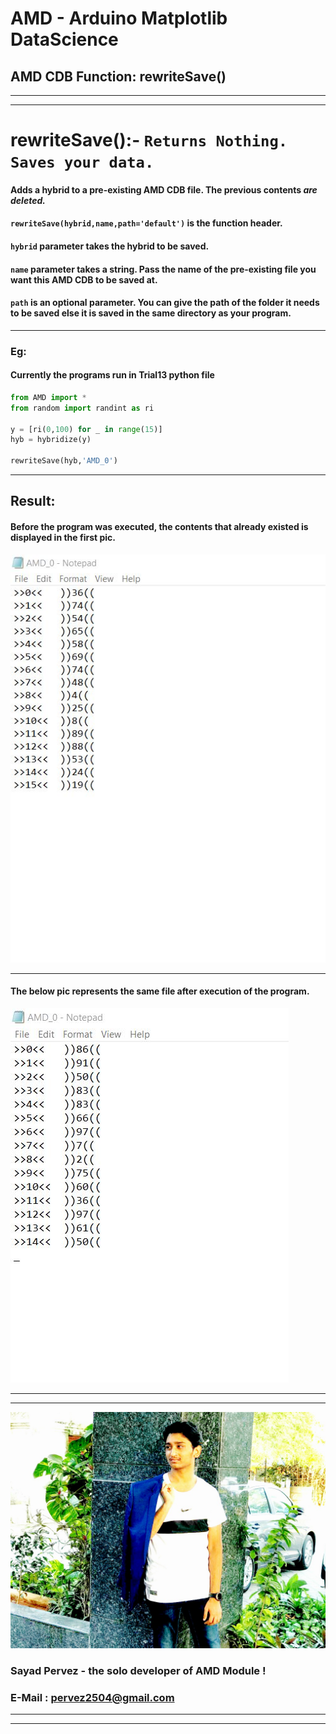 # AMD - Arduino Matplotlib DataScience
## AMD CDB Function: rewriteSave()
___
___
# rewriteSave():- **`Returns Nothing. Saves your data.`**
#### Adds a hybrid to a pre-existing AMD CDB file. The previous contents *are deleted.*
#### **`rewriteSave(hybrid,name,path='default')`** is the function header.
#### **`hybrid`** parameter takes the hybrid to be saved.
#### **`name`** parameter takes a string. Pass the name of the pre-existing file you want this AMD CDB to be saved at.
#### **`path`** is an optional parameter. You can give the path of the folder it needs to be saved else it is saved in the same directory as your program.
___
### Eg:
#### Currently the programs run in Trial13 python file
```python
from AMD import *
from random import randint as ri

y = [ri(0,100) for _ in range(15)]
hyb = hybridize(y)

rewriteSave(hyb,'AMD_0')
```
___
## Result:
#### Before the program was executed, the contents that already existed is displayed in the first pic.
![ghghfhgsgdfngd](https://github.com/SayadPervez/Arduino_Master_Delta/blob/master/eg4.1.JPG?raw=true)
___
#### The below pic represents the same file after execution of the program.
![hhfgdgdhfdrst](https://github.com/SayadPervez/Arduino_Master_Delta/blob/master/eg5.1.JPG?raw=true)
___
___
![Mr_Handsome](https://github.com/SayadPervez/AMD-SEPERATE-DOCUMENTATION/blob/master/IMG_20190225_150001_460.jpg?raw=true)
### Sayad Pervez - the solo developer of AMD Module !
### E-Mail : [pervez2504@gmail.com](pervez2504@gmail.com)
___
___
